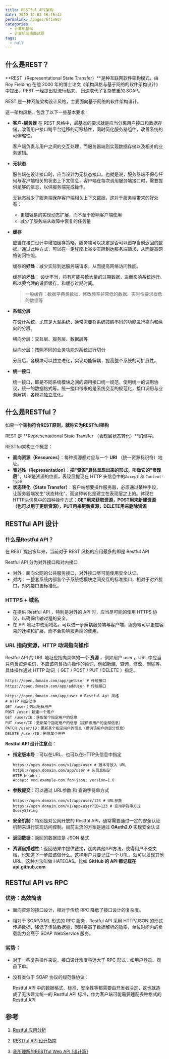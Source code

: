 ```yaml
---
title: RESTful API架构
date: 2020-12-03 16:16:42
permalink: /pages/6f1e8d/
categories: 
  - 计算机基础
  - 计算机网络面试题
tags: 
  - null
---
```


## 什么是REST？

**REST（Representational State Transfer）**是种互联网软件架构模式，由 Roy Fielding 在他 2000 年的博士论文《架构风格与基于网络的软件架构设计》中提出，REST 一经提出就流行起来， 迅速取代了复杂笨重的 SOAP。



REST 是一种系统架构设计风格，主要面向基于网络的软件架构设计。

这一架构风格，包含了以下一些基本要求：

- **客户-服务器**
  在 REST 风格中，最基本的要求就是应当分离用户接口和数据存储，改善用户接口跨平台迁移的可移植性，同时简化服务器组件，改善系统的可伸缩性。
  
  客户端负责与用户之间的交互处理，而服务器端则实现数据存储以及相关的业务逻辑。
  
- **无状态**
  
  服务端在设计接口时，应当设计为无状态接口。也就是说，服务器端不保存任何与客户端相关的状态上下文信息，客户端在每次调用服务端接口时，需要提供足够的信息，以供服务端完成操作。
  
  无状态减少了服务端保存客户端相关上下文数据，这对于服务端带来的好处有：
  
  - 更加容易的实现动态扩展，而不至于影响客户端使用
  - 减少了服务端从故障中恢复的任务量
  
- **缓存**

  应当在接口设计中增加缓存策略，服务端可以决定是否可以缓存当前返回的数据。通过此种方式，可以在一定程度上减少实际到达服务端请求，从而提高网络访问性能。

  缓存的**好处**：减少实际到达服务端请求，从而提高网络访问性能。

  缓存的**坏处**： 设计不当，将有可能导致大量的过期数据，进而影响系统运行。所以要合理的设置缓存，和缓存过期时间。

  > 一般缓存：数据字典类数据、修改频率非常低的数据、实时性要求很低的数据等

- **系统分层**

  在设计系统，尤其是大型系统，通常需要将系统按照不同的功能进行横向和纵向的分层。

  横向分层：交互层、服务层、数据层等

  纵向分层：按照不同的业务功能对系统进行切分

  分层后，各模块可以独立进化，实现功能解耦，提高整个系统的可扩展性。

- **统一接口**

  统一接口，即是不同系统模块之间的调用接口统一规范，使用统一的调用协议，统一的数据格式等。统一接口带来的是系统交互的规范化，接口调用与业务解耦，各模块独立进化。

## 什么是RESTful？

如果**一个架构符合REST原则，就称它为RESTful架构**

REST 是 **Representational State Transfer （表现层状态转化）**的缩写。

RESTful架构三个概念：

- **面向资源（Resources）**：每种资源都对应与一个 **URI** （统一资源标识符）地址。
- **表述性（Representation）**：**把"资源"具体呈现出来的形式，叫做它的"表现层"**，URI是资源的位置，表现层提现在 HTTP 头信息中的`Accept` 和 `Content-Type`
- **状态转化（State Transfer）**：客户端想要操作服务器，必须通过某种手段，让服务器端发生"状态转化"。而这种转化是建立在表现层之上的。体现在 HTTP头信息中的四种操作方式：**GET用来获取资源，POST用来新建资源（也可以用于更新资源），PUT用来更新资源，DELETE用来删除资源**



## RESTful  API 设计

### 什么是Restful API？

在 REST 提出多年来，当前对于 REST 风格的应用最多的即是 Restful API 

Restful API 分为对外接口和对内接口

- 对外：面向公网的公共服务接口，对外接口尽可能使用安全认证。
- 对内：一整套系统内部各个子系统或模块之间交互的标准接口，相对于对外接口，对内接口更标准化。

### HTTPS + 域名

- 在提供 Restful API ，特别是对外的 API 时，应当尽可能的使用 HTTPS 协议，以确保传输过程的安全。
- 在 API 地址中使用域名，可以进一步解耦服务端与客户端，服务端可以更加容易的迁移和扩展，而不会影响服务端的使用。

### URL 指向资源，HTTP 动词指向操作

Restful API 的 URL 地址应指向具体的一个 **资源** ，例如用户 user 。URL 中应当只包含资源名词，不应该包含指向操作的动词，例如新建、查询、修改、删除等。具体操作通过 HTTP 动词（ GET / POST / PUT / DELETE ）指定。

```
https://open.domain.com/app/getUser # 传统接口
https://open.domain.com/app/addUser # 传统接口

https://open.domain.com/app/user # Restful Api 风格
# HTTP 指定动作
GET /user：列出所有用户
POST /user：新建一个用户
GET /user/ID：获取某个指定用户的信息
PUT /user/ID：更新某个指定用户的信息（提供该用户的全部信息）
PATCH /user/ID：更新某个指定用户的信息（提供该用户的部分信息）
DELETE /user/ID：删除某个用户
```

**Restful API 设计注意点**：

- **指定版本号**：可以在URL、也可以在HTTP头信息中指定

  ```
  https://open.domain.com/v1/app/user # 版本号放入 URL
  https://open.domain.com/app/user # 头信息指定
  HTTP header：
  Accept: vnd.example-com.foo+json; version=1.0
  ```

- **参数提交**：可以通过 URL参数 和 查询字符串方式

  ```
  https://open.domain.com/v1/app/user/123 # URL参数
  https://open.domain.com/v1/app/user?ID=123 # 查询字符串方式 QueryString
  ```

- **安全机制**：特别是对公网开放的 Restful API，通常需要通过一定的安全认证机制来进行实现访问控制。目前主流的方案是通过 **OAuth2.0** 实现安全认证

- **返回数据**：返回的数据应是 JSON 格式

- **资源自描述性**：返回结果中提供链接，连向其他API方法，使得用户不查文档，也知道下一步应该做什么。这样用户只要记住一个 URL，就可以发现其他 URL。这种方法叫做 HATEOAS。比如 **GitHub 的 API 都记载在 api.github.com**

  

## RESTful API vs RPC

### 优势：高效简洁

- 面向资源的接口设计，相对于传统 RPC 降低了接口设计的复杂度。

- 相对于 SOAP/XML 形式的 RPC 服务，Restful API 采用 HTTP/JSON 的形式传递数据，降低了传输数据量，同时提高了数据解析的效率，单位时间内的负载能力会高于 SOAP WebService 服务。

### 劣势：

- 对于一些复杂操作来说，接口设计难度将远大于 RPC 形式：如用户登录、商品下单。

- 没有类似于 SOAP 协议的规范性协议：

  Restful API 中的数据格式、标准、安全性等都需要由开发者决定，这也就造成了无法建立统一的 Restful API 标准，作为客户端可能需要适配多种格式的 Restful API

## 参考

1. [Restful 应用分析](https://segmentfault.com/a/1190000006735330)

2. [RESTful API 设计指南](http://www.ruanyifeng.com/blog/2014/05/restful_api.html)

3. [我所理解的RESTful Web API [设计篇]](https://www.cnblogs.com/artech/p/restful-web-api-02.html)